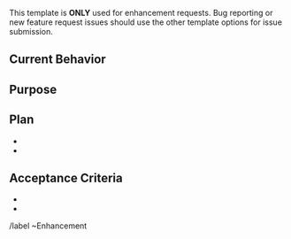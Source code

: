 This template is **ONLY** used for enhancement requests. Bug reporting or new feature request issues should use the other template options for issue submission.

## Current Behavior

<!--- What current feature should be improved? -->

## Purpose

<!--- If it is not obvious, state what purpose this enhancement would serve -->

## Plan

<!--- What needs to be done in order to implement the enhancement? How do we test if implementation is successful? -->

-
-

## Acceptance Criteria

<!--- What is the acceptance criteria for this new feature? -->

-
-

/label ~Enhancement
